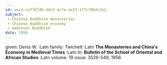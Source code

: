 ```yaml
---
id: uuid-ca7767db-4dc2-4c7e-ae33-177c78bdc2e2
subject: 
 - Chinese Buddhism monasteries
 - Chinese Buddhism economy
 - medieval Buddhism
date: 1956
---
```


given: Denis W. :Latn
family: Twichett :Latn
**The Monasteries and China's Economy in Medieval Times** :Latn
In: 
**Bulletin of the School of Oriental and African Studies** :Latn
volume: 19
issue: 3526-549, 1956
